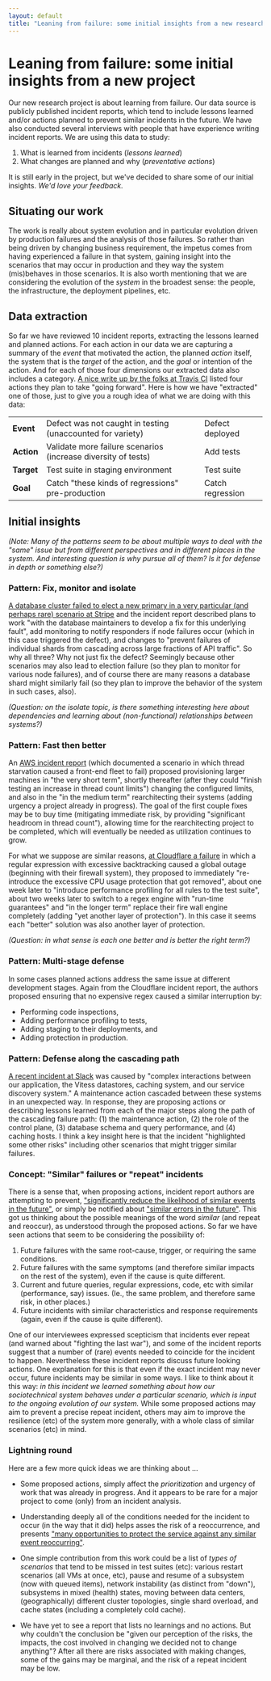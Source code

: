 ```yaml
---
layout: default
title: "Leaning from failure: some initial insights from a new research project"
---
```


# Leaning from failure: some initial insights from a new project

Our new research project is about learning from failure. Our data source is publicly published incident reports, which tend to include lessons learned and/or actions planned to prevent similar incidents in the future. We have also conducted several interviews with people that have experience writing incident reports. We are using this data to study:

1. What is learned from incidents (*lessons learned*)
2. What changes are planned and why (*preventative actions*)

It is still early in the project, but we've decided to share some of our initial insights. *We'd love your feedback.*

## Situating our work

The work is really about system evolution and in particular evolution driven by production failures and the analysis of those failures. So rather than being driven by changing business requirement, the impetus comes from having experienced a failure in that system, gaining insight into the scenarios that may occur in production and they way the system (mis)behaves in those scenarios. It is also worth mentioning that we are considering the evolution of the *system* in the broadest sense: the people, the infrastructure, the deployment pipelines, etc.


## Data extraction

So far we have reviewed 10 incident reports, extracting the lessons learned and planned actions. For each action in our data we are capturing a summary of the *event* that motivated the action, the planned *action* itself, the system that is the *target* of the action, and the *goal* or intention of the action. And for each of those four dimensions our extracted data also includes a category. [A nice write up by the folks at Travis CI](https://www.traviscistatus.com/incidents/sxrh0l46czqn) listed four actions they plan to take "going forward". Here is how we have "extracted" one of those, just to give you a rough idea of what we are doing with this data:

<table>
  <tr>
    <td><b>Event</b></td>
    <td>Defect was not caught in testing (unaccounted for variety)</td>
    <td>Defect deployed</td>
  </tr>
  
  <tr>
    <td><b>Action</b></td>
    <td>Validate more failure scenarios (increase diversity of tests) </td>
    <td>Add tests</td>
  </tr>  
  <tr>
    <td><b>Target</b></td>
    <td>Test suite in staging environment</td>
    <td>Test suite</td>
  </tr>  
  <tr>
    <td><b>Goal</b></td>
    <td>Catch "these kinds of regressions" pre-production</td>
    <td>Catch regression</td>
  </tr>
</table>

## Initial insights

*(Note: Many of the patterns seem to be about multiple ways to deal with the "same" issue but from different perspectives and in different places in the system. And interesting question is why pursue all of them? Is it for defense in depth or something else?)*

### Pattern: Fix, monitor and isolate

[A database cluster failed to elect a new primary in a very particular (and perhaps rare) scenario at Stripe](https://stripe.com/rcas/2019-07-10) and the incident report described plans to work "with the database maintainers to develop a fix for this underlying fault", add monitoring to notify responders if node failures occur (which in this case triggered the defect), and changes to "prevent failures of individual shards from cascading across large fractions of API traffic". So why all three? Why not just fix the defect? Seemingly because other scenarios may also lead to election failure (so they plan to monitor for various node failures), and of course there are many reasons a database shard might similarly fail (so they plan to improve the behavior of the system in such cases, also). 

*(Question: on the isolate topic, is there something interesting here about dependencies and learning about (non-functional) relationships between systems?)*

### Pattern: Fast then better

An [AWS incident report](https://aws.amazon.com/message/11201/) (which documented a scenario in which thread starvation caused a front-end fleet to fail) proposed provisioning larger machines in "the very short term", shortly thereafter (after they could "finish testing an increase in thread count limits") changing the configured limits, and also in the "in the medium term" rearchitecting their systems (adding urgency a project already in progress). The goal of the first couple fixes may be to buy time (mitigating immediate risk, by providing "significant headroom in thread count"), allowing time for the rearchitecting project to be completed, which will eventually be needed as utilization continues to grow.

For what we suppose are similar reasons, [at Cloudflare a failure](https://blog.cloudflare.com/details-of-the-cloudflare-outage-on-july-2-2019/) in which a regular expression with excessive backtracking caused a global outage (beginning with their firewall system), they proposed to immediately "re-introduce the excessive CPU usage protection that got removed", about one week later to "introduce performance profiling for all rules to the test suite", about two weeks later to switch to a regex engine with "run-time guarantees" and "in the longer term" replace their fire wall engine completely (adding "yet another layer of protection"). In this case it seems each "better" solution was also another layer of protection. 

*(Question: in what sense is each one better and is better the right term?)*

### Pattern: Multi-stage defense

In some cases planned actions address the same issue at different development stages. Again from the Cloudflare incident report, the authors proposed ensuring that no expensive regex caused a similar interruption by: 

* Performing code inspections,
* Adding performance profiling to tests,
* Adding staging to their deployments, and
* Adding protection in production. 

### Pattern: Defense along the cascading path

[A recent incident at Slack](https://slack.engineering/slacks-incident-on-2-22-22/) was caused by "complex interactions between our application, the Vitess datastores, caching system, and our service discovery system." A maintenance action cascaded between these systems in an unexpected way. In response, they are proposing actions or describing lessons learned from each of the major steps along the path of the cascading failure path: (1) the maintenance action, (2) the role of the control plane, (3) database schema and query performance, and (4) caching hosts. I think a key insight here is that the incident "highlighted some other risks" including other scenarios that might trigger similar failures.

### Concept: "Similar" failures or "repeat" incidents

There is a sense that, when proposing actions, incident report authors are attempting to prevent, ["significantly reduce the likelihood of similar events in the future"](https://stripe.com/rcas/2019-07-10), or simply be notified about ["similar errors in the future"](https://www.traviscistatus.com/incidents/sxrh0l46czqn). This got us thinking about the possible meanings of the word *similar* (and repeat and reoccur), as understood through the proposed actions. So far we have seen actions that seem to be considering the possibility of:

1. Future failures with the same root-cause, trigger, or requiring the same conditions.
2. Future failures with the same symptoms (and therefore similar impacts on the rest of the system), even if the cause is quite different.
3. Current and future queries, regular expressions, code, etc with similar (performance, say) issues. (Ie., the same problem, and therefore same risk, in other places.)
4. Future incidents with similar characteristics and response requirements (again, even if the cause is quite different).

One of our interviewees expressed scepticism that incidents ever repeat (and warned about "fighting the last war"), and some of the incident reports suggest that a number of (rare) events needed to coincide for the incident to happen. Nevertheless these incident reports discuss future looking actions. One explanation for this is that even if the exact incident may never occur, future incidents may be similar in some ways. I like to think about it this way: *in this incident we learned something about how our sociotechnical system behaves under a particular scenario, which is input to the ongoing evolution of our system.* While some proposed actions may aim to prevent a precise repeat incident, others may aim to improve the resilience (etc) of the system more generally, with a whole class of similar scenarios (etc) in mind.

### Lightning round

Here are a few more quick ideas we are thinking about ...

* Some proposed actions, simply affect the *prioritization* and urgency of work that was already in progress. And it appears to be rare for a major project to come (only) from an incident analysis.

* Understanding deeply all of the conditions needed for the incident to occur (in the way that it did) helps asses the risk of a reoccurrence, and presents ["many opportunities to protect the service against any similar event reoccurring"](https://aws.amazon.com/message/65648/).

* One simple contribution from this work could be a list of *types of scenarios* that  tend to be missed in test suites (etc): various restart scenarios (all VMs at once, etc), pause and resume of a subsystem (now with queued items), network instability (as distinct from "down"), subsystems in mixed (health) states, moving between data centers, (geographically) different cluster topologies, single shard overload, and cache states (including a completely cold cache).

* We have yet to see a report that lists no learnings and no actions. But why couldn't the conclusion be "given our perception of the risks, the impacts, the cost involved in changing we decided not to change anything"? After all there are risks associated with making changes, some of the gains may be marginal, and the risk of a repeat incident may be low.